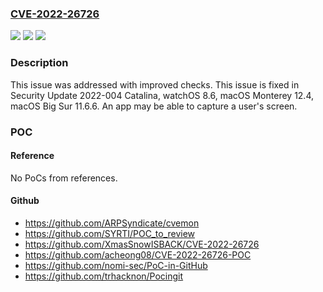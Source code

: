 ### [CVE-2022-26726](https://cve.mitre.org/cgi-bin/cvename.cgi?name=CVE-2022-26726)
![](https://img.shields.io/static/v1?label=Product&message=watchOS&color=blue)
![](https://img.shields.io/static/v1?label=Version&message=n%2Fa&color=blue)
![](https://img.shields.io/static/v1?label=Vulnerability&message=An%20app%20may%20be%20able%20to%20capture%20a%20user's%20screen&color=brighgreen)

### Description

This issue was addressed with improved checks. This issue is fixed in Security Update 2022-004 Catalina, watchOS 8.6, macOS Monterey 12.4, macOS Big Sur 11.6.6. An app may be able to capture a user's screen.

### POC

#### Reference
No PoCs from references.

#### Github
- https://github.com/ARPSyndicate/cvemon
- https://github.com/SYRTI/POC_to_review
- https://github.com/XmasSnowISBACK/CVE-2022-26726
- https://github.com/acheong08/CVE-2022-26726-POC
- https://github.com/nomi-sec/PoC-in-GitHub
- https://github.com/trhacknon/Pocingit

